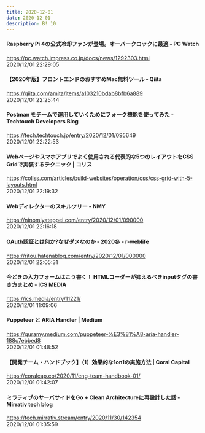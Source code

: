 ```yaml
---
title: 2020-12-01
date: 2020-12-01
description: B! 10
---
```


#### Raspberry Pi 4の公式冷却ファンが登場。オーバークロックに最適 - PC Watch
https://pc.watch.impress.co.jp/docs/news/1292303.html<br>
2020/12/01 22:29:05<br>


#### 【2020年版】フロントエンドのおすすめMac無料ツール - Qiita
https://qiita.com/amita/items/a103210bdab8bfb6a889<br>
2020/12/01 22:25:44<br>


#### Postman をチームで運用していくためにフォーク機能を使ってみた - Techtouch Developers Blog
https://tech.techtouch.jp/entry/2020/12/01/095649<br>
2020/12/01 22:22:53<br>


#### Webページやスマホアプリでよく使用される代表的な5つのレイアウトをCSS Gridで実装するテクニック | コリス
https://coliss.com/articles/build-websites/operation/css/css-grid-with-5-layouts.html<br>
2020/12/01 22:19:32<br>


#### Webディレクターのスキルツリー - NMY
https://ninomiyateppei.com/entry/2020/12/01/090000<br>
2020/12/01 22:16:18<br>


#### OAuth認証とは何か?なぜダメなのか - 2020冬 - r-weblife
https://ritou.hatenablog.com/entry/2020/12/01/000000<br>
2020/12/01 22:05:31<br>


#### 今どきの入力フォームはこう書く！ HTMLコーダーが抑えるべきinputタグの書き方まとめ - ICS MEDIA
https://ics.media/entry/11221/<br>
2020/12/01 11:09:06<br>


#### Puppeteer と ARIA Handler | Medium
https://quramy.medium.com/puppeteer-%E3%81%A8-aria-handler-188c7ebbed8<br>
2020/12/01 01:48:52<br>


#### 【開発チーム・ハンドブック】（1）効果的な1on1の実施方法 | Coral Capital
https://coralcap.co/2020/11/eng-team-handbook-01/<br>
2020/12/01 01:42:07<br>


#### ミラティブのサーバサイドをGo + Clean Architectureに再設計した話 - Mirrativ tech blog
https://tech.mirrativ.stream/entry/2020/11/30/142354<br>
2020/12/01 01:35:59<br>



